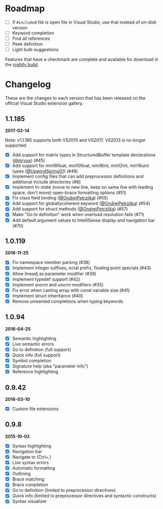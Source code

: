 # Roadmap

- [ ] If `#include`d file is open file in Visual Studio, use that instead of on-disk version
- [ ] Keyword completion
- [ ] Find all references
- [ ] Peek definition
- [ ] Light bulb suggestions

Features that have a checkmark are complete and available for download in the
[nightly build](http://vsixgallery.com/extension/7def6c01-a05e-42e6-953d-3fdea1891737/).

# Changelog

These are the changes to each version that has been released on the official Visual Studio extension gallery.

## 1.1.185

**2017-02-14**

Note: v1.1.185 supports both VS2015 and VS2017. VS2013 is no longer supported.

- [x] Add support for matrix types in StructuredBuffer template declarations ([@mrvux](https://github.com/mrvux)) (#45)
- [x] Add support for min16float, min10float, min16int, min12int, min16uint types ([@UpwindSpring01](https://github.com/UpwindSpring01)) (#48)
- [x] Implement config files that can add preprocessor definitions and additional include directories (#8)
- [x] Implement tri-state (move to new line, keep on same line with leading space, don't move) open-brace formatting options (#51)
- [x] Fix class field binding ([@OndrejPetrzilka](https://github.com/OndrejPetrzilka)) (#55)
- [x] Add support for globallycoherent keyword ([@OndrejPetrzilka](https://github.com/OndrejPetrzilka)) (#54)
- [x] Add support for struct methods ([@OndrejPetrzilka](https://github.com/OndrejPetrzilka)) (#57)
- [x] Make "Go to definition" work when overload resolution fails (#71)
- [x] Add default argument values to IntelliSense display and navigation bar (#70)

## 1.0.119

**2016-11-25**

- [x] Fix namespace member parsing (#38)
- [x] Implement integer suffixes, octal prefix, floating point specials (#43)
- [x] Allow lineadj as parameter modifier (#39)
- [x] Implement typedef support (#42)
- [x] Implement snorm and unorm modifiers (#35)
- [x] Fix error when casting array with const variable size (#41)
- [x] Implement struct inheritance (#40)
- [x] Remove unwanted completions when typing keywords

## 1.0.94

**2016-04-25**

- [x] Semantic highlighting
- [x] Live semantic errors
- [x] Go to definition (full support)
- [x] Quick info (full support)
- [x] Symbol completion
- [x] Signature help (aka "parameter info")
- [x] Reference highlighting

## 0.9.42

**2016-03-10**

- [x] Custom file extensions

## 0.9.8

**2015-10-02**

- [x] Syntax highlighting
- [x] Navigation bar
- [x] Navigate to (Ctrl+,)
- [x] Live syntax errors
- [x] Automatic formatting
- [x] Outlining
- [x] Brace matching
- [x] Brace completion
- [x] Go to definition (limited to preprocessor directives)
- [x] Quick info (limited to preprocessor directives and syntactic constructs)
- [x] Syntax visualizer